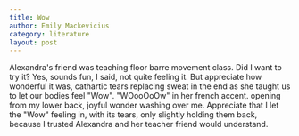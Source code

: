 ```yaml
---
title: Wow
author: Emily Mackevicius
category: literature
layout: post
---
```


Alexandra's friend was teaching floor barre movement class.  Did I want to try it? Yes, sounds fun, I said, not quite feeling it.  But appreciate how wonderful it was, cathartic tears replacing sweat in the end as she taught us to let our bodies feel "Wow".  "WOooOoOw" in her french accent. opening from my lower back, joyful wonder washing over me.  Appreciate that I let the "Wow" feeling in, with its tears, only slightly holding them back, because I trusted Alexandra and her teacher friend would understand.
